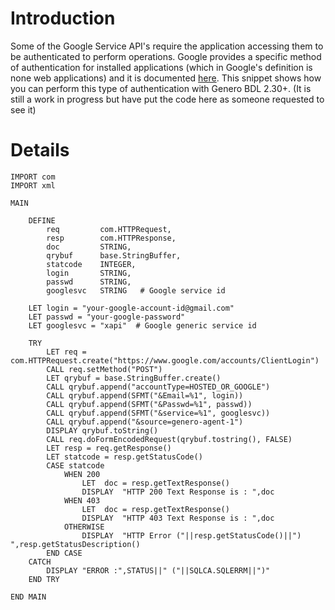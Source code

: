 # Introduction #

Some of the Google Service API's require the application accessing them to be authenticated to perform operations. Google provides a specific method of authentication for installed applications (which in Google's definition is none web applications) and it is documented [here](http://code.google.com/apis/accounts/docs/AuthForInstalledApps.html). This snippet shows how you can perform this type of authentication with Genero BDL 2.30+. (It is still a work in progress but have put the code here as someone requested to see it)

# Details #

```
IMPORT com
IMPORT xml

MAIN

    DEFINE
        req         com.HTTPRequest,
        resp        com.HTTPResponse,
        doc         STRING,
        qrybuf      base.StringBuffer,
        statcode    INTEGER,
        login       STRING,
        passwd      STRING,
        googlesvc   STRING   # Google service id

    LET login = "your-google-account-id@gmail.com"
    LET passwd = "your-google-password"
    LET googlesvc = "xapi"  # Google generic service id

    TRY
        LET req = com.HTTPRequest.create("https://www.google.com/accounts/ClientLogin")
        CALL req.setMethod("POST")
        LET qrybuf = base.StringBuffer.create()
        CALL qrybuf.append("accountType=HOSTED_OR_GOOGLE")
        CALL qrybuf.append(SFMT("&Email=%1", login))
        CALL qrybuf.append(SFMT("&Passwd=%1", passwd))
        CALL qrybuf.append(SFMT("&service=%1", googlesvc))
        CALL qrybuf.append("&source=genero-agent-1")
        DISPLAY qrybuf.toString()
        CALL req.doFormEncodedRequest(qrybuf.tostring(), FALSE)
        LET resp = req.getResponse()
        LET statcode = resp.getStatusCode()
        CASE statcode
            WHEN 200
                LET  doc = resp.getTextResponse()
                DISPLAY  "HTTP 200 Text Response is : ",doc
            WHEN 403
                LET  doc = resp.getTextResponse()
                DISPLAY  "HTTP 403 Text Response is : ",doc
            OTHERWISE
                DISPLAY  "HTTP Error ("||resp.getStatusCode()||") ",resp.getStatusDescription()
        END CASE
    CATCH
        DISPLAY "ERROR :",STATUS||" ("||SQLCA.SQLERRM||")"
    END TRY

END MAIN
```